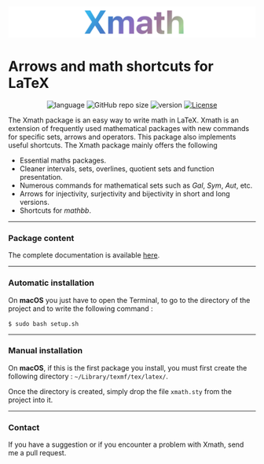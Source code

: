 <div align="center">
  <img src="resources/logo.png">
</div>

# Arrows and math shortcuts for LaTeX

<div align="center">

  ![language](https://img.shields.io/badge/language-EN,%20FR-important)
  ![GitHub repo size](https://img.shields.io/github/repo-size/MartinDbx/xmath)
  ![version](https://img.shields.io/badge/version-v3.0.0-blue)
  [![License](https://img.shields.io/badge/license-LaTeX_Project_Public_License_1.3-blue?logo=LaTeX)](LICENSE)

</div>
The Xmath package is an easy way to write math in LaTeX. Xmath is an extension of frequently used mathematical packages with new commands for specific sets, arrows and operators. This package also implements useful shortcuts. The Xmath package mainly offers the following

* Essential maths packages.
* Cleaner intervals, sets, overlines, quotient sets and function presentation.
* Numerous commands for mathematical sets such as *Gal*, *Sym*, *Aut*, etc.
* Arrows for injectivity, surjectivity and bijectivity in short and long versions.
* Shortcuts for *mathbb*.

-----------------------------------------------------------
### Package content
The complete documentation is available [here](resources/xmath-documentation.pdf).

-----------------------------------------------------------
### Automatic installation
On **macOS** you just have to open the Terminal, to go to the
directory of the project and to write the following command :
```
$ sudo bash setup.sh
```
-----------------------------------------------------------
### Manual installation
On **macOS**, if this is the first package you install, you must
first create the following directory : `~/Library/texmf/tex/latex/`.

Once the directory is created, simply drop the file `xmath.sty`
from the project into it.

-----------------------------------------------------------
### Contact
If you have a suggestion or if you encounter a problem with Xmath, send me a pull request.


